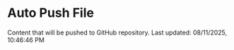 # Auto Push File

Content that will be pushed to GitHub repository.
Last updated: 08/11/2025, 10:46:46 PM